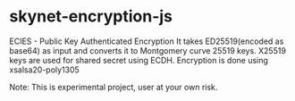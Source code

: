 # skynet-encryption-js
ECIES - Public Key Authenticated Encryption 
It takes ED25519(encoded as base64) as input and converts it to Montgomery curve 25519 keys. 
X25519 keys are used for shared secret using ECDH.
Encryption is done using xsalsa20-poly1305 

Note: This is experimental project, user at your own risk.
